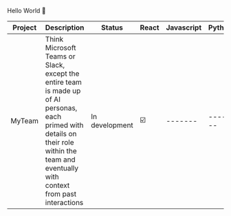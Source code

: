 Hello World 👋


| Project | Description                               | Status | React | Javascript | Python | Express | Postgres | Supabase |
| ------- | ------- |------- |------- |------- |------- |------- |------- |------- |
| MyTeam | Think Microsoft Teams or Slack, except the entire team is made up of AI personas, each primed with details on their role within the team and eventually with context from past interactions | In development | ☑️ |------- |------- |------- |------- |------- |



